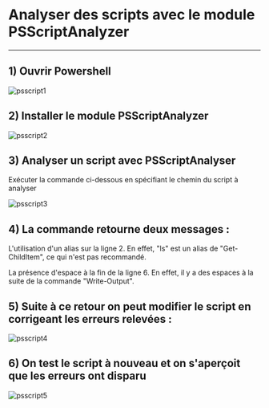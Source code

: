 # Analyser des scripts avec le module PSScriptAnalyzer

---


**1) Ouvrir Powershell**
---
![psscript1](https://github.com/user-attachments/assets/f09d66d0-1b3b-4920-85ed-5b97304edeb7)

**2) Installer le module PSScriptAnalyzer**
---
![psscript2](https://github.com/user-attachments/assets/26145a19-4b8c-4d01-8289-4773b6ab8d70)

**3) Analyser un script avec PSScriptAnalyser**
---
Exécuter la commande ci-dessous en spécifiant le chemin du script à analyser

![psscript3](https://github.com/user-attachments/assets/5b4d52aa-bf3a-464a-9603-45b3856e86d6)

**4) La commande retourne deux messages :**
---
L'utilisation d'un alias sur la ligne 2. En effet, "ls" est un alias de "Get-ChildItem", ce qui n'est pas recommandé.

La présence d'espace à la fin de la ligne 6. En effet, il y a des espaces à la suite de la commande "Write-Output".

**5) Suite à ce retour on peut modifier le script en corrigeant les erreurs relevées :**
---
![psscript4](https://github.com/user-attachments/assets/3ecb8efa-b650-417a-ac85-812f1b78e7ca)


**6) On test le script à nouveau et on s'aperçoit que les erreurs ont disparu**
---
![psscript5](https://github.com/user-attachments/assets/53202c96-8c13-44c9-bd03-06141a84ceb1)


